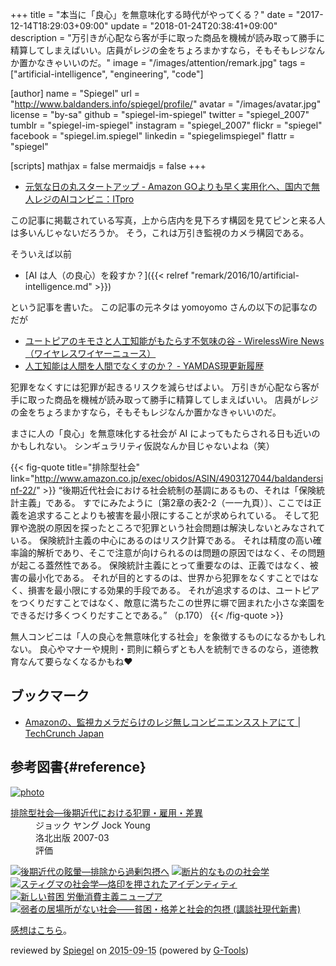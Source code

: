 +++
title = "本当に「良心」を無意味化する時代がやってくる？"
date =  "2017-12-14T18:29:03+09:00"
update = "2018-01-24T20:38:41+09:00"
description = "万引きが心配なら客が手に取った商品を機械が読み取って勝手に精算してしまえばいい。店員がレジの金をちょろまかすなら，そもそもレジなんか置かなきゃいいのだ。"
image = "/images/attention/remark.jpg"
tags = ["artificial-intelligence", "engineering", "code"]

[author]
  name      = "Spiegel"
  url       = "http://www.baldanders.info/spiegel/profile/"
  avatar    = "/images/avatar.jpg"
  license   = "by-sa"
  github    = "spiegel-im-spiegel"
  twitter   = "spiegel_2007"
  tumblr    = "spiegel-im-spiegel"
  instagram = "spiegel_2007"
  flickr    = "spiegel"
  facebook  = "spiegel.im.spiegel"
  linkedin  = "spiegelimspiegel"
  flattr    = "spiegel"

[scripts]
  mathjax = false
  mermaidjs = false
+++

- [元気な日の丸スタートアップ - Amazon GOよりも早く実用化へ、国内で無人レジのAIコンビニ：ITpro](http://itpro.nikkeibp.co.jp/atcl/column/17/120600561/120700001/)

この記事に掲載されている写真，上から店内を見下ろす構図を見てピンと来る人は多いんじゃないだろうか。
そう，これは万引き監視のカメラ構図である。

そういえば以前

- [AI は人（の良心）を殺すか？]({{< relref "remark/2016/10/artificial-intelligence.md" >}})

という記事を書いた。
この記事の元ネタは yomoyomo さんの以下の記事なのだが

- [ユートピアのキモさと人工知能がもたらす不気味の谷 - WirelessWire News（ワイヤレスワイヤーニュース）](https://wirelesswire.jp/2016/06/54411/)
- [人工知能は人間を人間でなくすのか？ - YAMDAS現更新履歴](http://d.hatena.ne.jp/yomoyomo/20161010/kobayashihideo)

犯罪をなくすには犯罪が起きるリスクを減らせばよい。
万引きが心配なら客が手に取った商品を機械が読み取って勝手に精算してしまえばいい。
店員がレジの金をちょろまかすなら，そもそもレジなんか置かなきゃいいのだ。

まさに人の「良心」を無意味化する社会が AI によってもたらされる日も近いのかもしれない。
シンギュラリティ仮説なんか目じゃないよね（笑）

{{< fig-quote title="排除型社会" link="http://www.amazon.co.jp/exec/obidos/ASIN/4903127044/baldandersinf-22/" >}}
<q>後期近代社会における社会統制の基調にあるもの、それは「保険統計主義」である。
すでにみたように〔第2章の表2-2（一一九頁）〕、ここでは正義を追求することよりも被害を最小限にすることが求められている。
そして犯罪や逸脱の原因を探ったところで犯罪という社会問題は解決しないとみなされている。
保険統計主義の中心にあるのはリスク計算である。
それは精度の高い確率論的解析であり、そこで注意が向けられるのは問題の原因ではなく、その問題が起こる蓋然性である。
保険統計主義にとって重要なのは、正義ではなく、被害の最小化である。
それが目的とするのは、世界から犯罪をなくすことではなく、損害を最小限にする効果的手段である。
それが追求するのは、ユートピアをつくりだすことではなく、敵意に満ちたこの世界に塀で囲まれた小さな楽園をできるだけ多くつくりだすことである。</q>
（p.170）
{{< /fig-quote >}}

無人コンビニは「人の良心を無意味化する社会」を象徴するものになるかもしれない。
良心やマナーや規則・罰則に頼らずとも人を統制できるのなら，道徳教育なんて要らなくなるかもね♥

## ブックマーク

- [Amazonの、監視カメラだらけのレジ無しコンビニエンスストアにて  |  TechCrunch Japan](http://jp.techcrunch.com/2018/01/23/2018-01-21-inside-amazons-surveillance-powered-no-checkout-convenience-store/)

## 参考図書{#reference}

<div class="hreview" ><a class="item url" href="http://www.amazon.co.jp/exec/obidos/ASIN/4903127044/baldandersinf-22/"><img src="http://ecx.images-amazon.com/images/I/417iD4x5N%2BL._SL160_.jpg" alt="photo" class="photo"  /></a><dl ><dt class="fn"><a class="item url" href="http://www.amazon.co.jp/exec/obidos/ASIN/4903127044/baldandersinf-22/">排除型社会―後期近代における犯罪・雇用・差異</a></dt><dd>ジョック ヤング Jock Young </dd><dd>洛北出版 2007-03</dd><dd>評価<abbr class="rating" title="5"><img src="http://g-images.amazon.com/images/G/01/detail/stars-5-0.gif" alt="" /></abbr> </dd></dl><p class="similar"><a href="http://www.amazon.co.jp/exec/obidos/ASIN/4791764331/baldandersinf-22/" target="_top"><img src="http://images.amazon.com/images/P/4791764331.09._SCTHUMBZZZ_.jpg"  alt="後期近代の眩暈―排除から過剰包摂へ"  /></a> <a href="http://www.amazon.co.jp/exec/obidos/ASIN/4255008515/baldandersinf-22/" target="_top"><img src="http://images.amazon.com/images/P/4255008515.09._SCTHUMBZZZ_.jpg"  alt="断片的なものの社会学"  /></a> <a href="http://www.amazon.co.jp/exec/obidos/ASIN/4796700439/baldandersinf-22/" target="_top"><img src="http://images.amazon.com/images/P/4796700439.09._SCTHUMBZZZ_.jpg"  alt="スティグマの社会学―烙印を押されたアイデンティティ"  /></a> <a href="http://www.amazon.co.jp/exec/obidos/ASIN/4791764242/baldandersinf-22/" target="_top"><img src="http://images.amazon.com/images/P/4791764242.09._SCTHUMBZZZ_.jpg"  alt="新しい貧困 労働消費主義ニュープア"  /></a> <a href="http://www.amazon.co.jp/exec/obidos/ASIN/4062881357/baldandersinf-22/" target="_top"><img src="http://images.amazon.com/images/P/4062881357.09._SCTHUMBZZZ_.jpg"  alt="弱者の居場所がない社会――貧困・格差と社会的包摂 (講談社現代新書)"  /></a> </p>
<p class="description"><a href="http://www.baldanders.info/spiegel/log2/000410.shtml">感想はこちら</a>。</p>
<p class="gtools" >reviewed by <a href='#maker' class='reviewer'>Spiegel</a> on <abbr class="dtreviewed" title="2015-09-15">2015-09-15</abbr> (powered by <a href="http://www.goodpic.com/mt/aws/index.html" >G-Tools</a>)</p>
</div>
